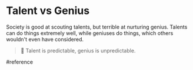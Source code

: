 # Talent vs Genius
Society is good at scouting talents, but terrible at nurturing genius.
Talents can do things extremely well, while geniuses do things, which others wouldn't even have considered.
> 🏅 Talent is predictable, genius is unpredictable.

#reference